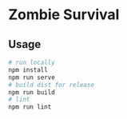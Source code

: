 # Zombie Survival

## Usage

```bash
# run locally
npm install
npm run serve
# build dist for release
npm run build
# lint
npm run lint
```
